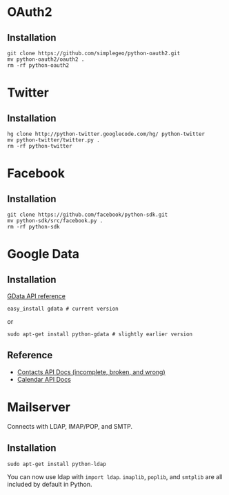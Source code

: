 OAuth2
===========

## Installation

	git clone https://github.com/simplegeo/python-oauth2.git
	mv python-oauth2/oauth2 .
	rm -rf python-oauth2

Twitter
=======

## Installation

	hg clone http://python-twitter.googlecode.com/hg/ python-twitter
	mv python-twitter/twitter.py .
	rm -rf python-twitter

Facebook
========

## Installation

	git clone https://github.com/facebook/python-sdk.git
	mv python-sdk/src/facebook.py .
	rm -rf python-sdk

Google Data
===========

## Installation

[GData API reference](http://code.google.com/p/gdata-python-client/)

	easy_install gdata # current version

or

	sudo apt-get install python-gdata # slightly earlier version

## Reference

 * [Contacts API Docs (incomplete, broken, and wrong)](http://code.google.com/apis/contacts/docs/3.0/developers_guide_python.html)
 * [Calendar API Docs](http://code.google.com/apis/calendar/data/1.0/developers_guide_python.html#AuthClientLogin)

Mailserver
==========

Connects with LDAP, IMAP/POP, and SMTP.

## Installation

	sudo apt-get install python-ldap

You can now use ldap with <code>import ldap</code>. <code>imaplib</code>, <code>poplib</code>, and <code>smtplib</code> are all included by default in Python.

